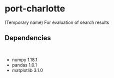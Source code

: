 # port-charlotte
(Temporary name) For evaluation of search results

## Dependencies
​
- numpy                 1.18.1
- pandas                1.0.1
- matplotlib            3.1.0
